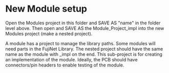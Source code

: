 # New Module setup

Open the Modules project in this folder and SAVE AS "name" in the folder level above. Then open and SAVE AS the Module_Project_impl into the new Modules project (make a nested project).

A module has a project to manage the library paths. Some modules will need parts in the FujiNet Library. The nested project should have the same name as the module with _impl on the end. This sub-project is for creating an implementation of the module. Ideally, the PCB should have connectors/pin headers to enable testing of the module.